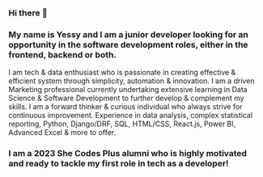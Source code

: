 ### Hi there 👋
### My name is Yessy and I am a junior developer looking for an opportunity in the software development roles, either in the frontend, backend or both.

I am tech & data enthusiast who is passionate in creating effective & efficient system through simplicity, automation & innovation. I am a driven Marketing professional currently undertaking extensive learning in Data Science & Software Development to further develop & complement my skills. I am a forward thinker & curious individual who always strive for continuous improvement. Experience in data analysis, complex statistical reporting, Python, Django/DRF, SQL, HTML/CSS, React.js, Power BI, Advanced Excel & more to offer.

### I am a 2023 She Codes Plus alumni who is highly motivated and ready to tackle my first role in tech as a developer!

<!--
**YessyLee/YessyLee** is a ✨ _special_ ✨ repository because its `README.md` (this file) appears on your GitHub profile.

Here are some ideas to get you started:

- 🔭 I’m currently working on ...
- 🌱 I’m currently learning ...
- 👯 I’m looking to collaborate on ...
- 🤔 I’m looking for help with ...
- 💬 Ask me about ...
- 📫 How to reach me: ...
- 😄 Pronouns: ...
- ⚡ Fun fact: ...
-->
